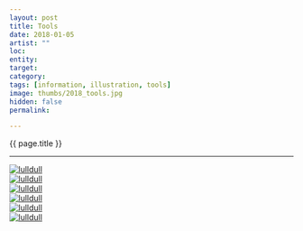 ```yaml
---
layout: post
title: Tools
date: 2018-01-05
artist: ""
loc: 
entity: 
target: 
category: 
tags: [information, illustration, tools]
image: thumbs/2018_tools.jpg
hidden: false
permalink:

---
```




<div class="highlight2">{{ page.title }}</div>

---


<div class="post_image">
	<a href="{{ site.baseurl }}/images/posts/2018_tools/001.jpg" target="_blank">
	<img src="{{ site.baseurl }}/images/posts/2018_tools/001.jpg" alt="lulldull"></a>
</div>

<div class="post_image">
	<a href="{{ site.baseurl }}/images/posts/2018_tools/002.jpg" target="_blank">
	<img src="{{ site.baseurl }}/images/posts/2018_tools/002.jpg" alt="lulldull"></a>
</div>

<div class="post_image">
	<a href="{{ site.baseurl }}/images/posts/2018_tools/003.jpg" target="_blank">
	<img src="{{ site.baseurl }}/images/posts/2018_tools/003.jpg" alt="lulldull"></a>
</div>

<div class="post_image">
	<a href="{{ site.baseurl }}/images/posts/2018_tools/004.jpg" target="_blank">
	<img src="{{ site.baseurl }}/images/posts/2018_tools/004.jpg" alt="lulldull"></a>
</div>

<div class="post_image">
	<a href="{{ site.baseurl }}/images/posts/2018_tools/005.jpg" target="_blank">
	<img src="{{ site.baseurl }}/images/posts/2018_tools/005.jpg" alt="lulldull"></a>
</div>

<div class="post_image">
	<a href="{{ site.baseurl }}/images/posts/2018_tools/006.jpg" target="_blank">
	<img src="{{ site.baseurl }}/images/posts/2018_tools/006.jpg" alt="lulldull"></a>
</div>